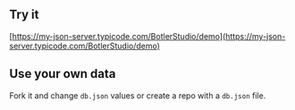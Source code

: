 ## Try it

[https://my-json-server.typicode.com/BotlerStudio/demo](https://my-json-server.typicode.com/BotlerStudio/demo)

## Use your own data

Fork it and change `db.json` values or create a repo with a `db.json` file.
